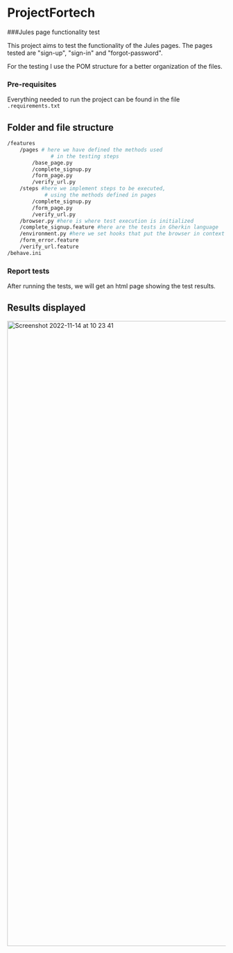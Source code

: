 # ProjectFortech
###Jules page functionality test

This project aims to test the functionality of the Jules pages.
The pages tested are "sign-up", "sign-in" and "forgot-password".

For the testing I use the POM structure for a better organization 
of the files.

### Pre-requisites
Everything needed to run the project can be found in the file ``` .requirements.txt ```

## Folder and file structure
```bash
/features
    /pages # here we have defined the methods used
              # in the testing steps
        /base_page.py
        /complete_signup.py
        /form_page.py
        /verify_url.py
    /steps #here we implement steps to be executed,
            # using the methods defined in pages
        /complete_signup.py 
        /form_page.py
        /verify_url.py
    /browser.py #here is where test execution is initialized
    /complete_signup.feature #here are the tests in Gherkin language
    /environment.py #here we set hooks that put the browser in context
    /form_error.feature
    /verify_url.feature
/behave.ini
```
### Report tests
After running the tests, we will get an html page showing the test results.

## Results displayed
<img width="1440" alt="Screenshot 2022-11-14 at 10 23 41" src="https://user-images.githubusercontent.com/48148610/201623654-c5eeff55-63bf-47f5-bb14-70a8bcc2bf8e.png">

